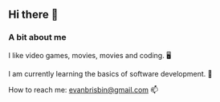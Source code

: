 ## Hi there 👋

### A bit about me

I like video games, movies, movies and coding. 🖥️

I am currently learning the basics of software development. 🌱

How to reach me: evanbrisbin@gmail.com 📫
<!--
**brisbie/brisbie** is a ✨ _special_ ✨ repository because its `README.md` (this file) appears on your GitHub profile.

Here are some ideas to get you started:

- 🔭 I’m currently working on ...
- 🌱 I’m currently learning ... 
- 👯 I’m looking to collaborate on ...
- 🤔 I’m looking for help with ...
- 💬 Ask me about ...
- 📫 How to reach me: ...
- 😄 Pronouns: ...
- ⚡ Fun fact: ...
-->
